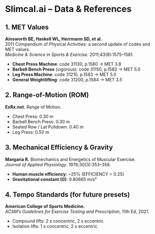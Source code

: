 # Slimcal.ai – Data & References

## 1. MET Values
**Ainsworth BE, Haskell WL, Herrmann SD, et al.**  
2011 Compendium of Physical Activities: a second update of codes and MET values.  
*Medicine & Science in Sports & Exercise*. 2011;43(8):1575–1581.

- **Chest Press Machine**: code 31130, p.1580 → MET 3.8  
- **Barbell Bench Press** (vigorous): code 31150, p.1582 → MET 5.0  
- **Leg Press Machine**: code 31210, p.1583 → MET 5.0  
- **General Weightlifting**: code 31200, p.1584 → MET 3.5  

## 2. Range-of-Motion (ROM)
**ExRx.net.** Range of Motion.  
- Chest Press: 0.30 m  
- Barbell Bench Press: 0.30 m  
- Seated Row / Lat Pulldown: 0.40 m  
- Leg Press: 0.50 m  

## 3. Mechanical Efficiency & Gravity
**Margaria R.** Biomechanics and Energetics of Muscular Exercise.  
*Journal of Applied Physiology*. 1976;30(3):353–358.  
- **Human muscle efficiency**: ~25% (EFFICIENCY = 0.25)  
- **Gravitational constant (G)**: 9.80665 m/s²  

## 4. Tempo Standards (for future presets)
**American College of Sports Medicine.**  
*ACSM’s Guidelines for Exercise Testing and Prescription*, 11th Ed, 2021.  
- Compound lifts: 2 s concentric, 2 s eccentric  
- Isolation lifts: 1 s concentric, 2 s eccentric  
